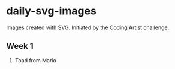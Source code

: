 # daily-svg-images
Images created with SVG. Initiated by the Coding Artist challenge.

## Week 1
1. Toad from Mario
